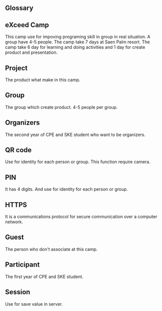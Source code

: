 ## Glossary

## eXceed Camp
  This camp use for impoving programing skill in group in real situation. A group have 4-5 people. The camp take 7 days at Saen Palm resort. The camp take 6 day for learning and doing activities and 1 day for create product and presentation.
  
## Project
  The product what make in this camp.
  
## Group
  The group which create product. 4-5 people per group. 
  
## Organizers
  The second year of CPE and SKE student who want to be organizers.
  
## QR code
  Use for identity for each person or group. This function require camera.
  
## PIN
  It has 4 digits. And use for identity for each person or group.
  
## HTTPS
  It is a communications protocol for secure communication over a computer network.
  
## Guest
  The person who don't associate at this camp.

## Participant
  The first year of CPE and SKE student.
  
## Session
  Use for save value in server.
